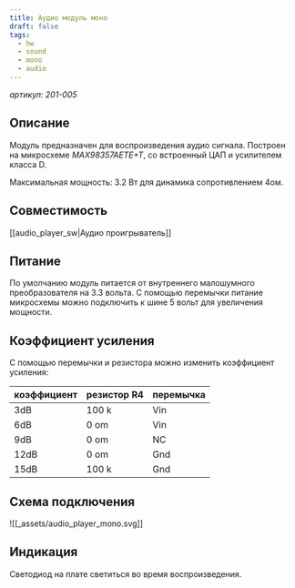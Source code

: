 ```yaml
---
title: Аудио модуль моно
draft: false
tags:
  - hw
  - sound
  - mono
  - audio
---
```

*артикул: 201-005*

## Описание
Модуль предназначен для воспроизведения аудио сигнала. Построен на микросхеме *MAX98357AETE+T*, со встроенный ЦАП и усилителем класса D. 

Максимальная мощность: 3.2 Вт для динамика сопротивлением 4ом.

## Совместимость
[[audio_player_sw|Аудио проигрыватель]]


## Питание
По умолчанию модуль питается от внутреннего малошумного преобразователя на 3.3 вольта. С помощью перемычки питание микросхемы можно подключить к шине 5 вольт для увеличения мощности.


## Коэффициент усиления
С помощью перемычки и резистора можно изменить коэффициент усиления:

| коэффициент | резистор R4 | перемычка |
| ----------- | ----------- | --------- |
| 3dB         | 100 k       | Vin       |
| 6dB         | 0 om        | Vin       |
| 9dB         | 0 om        | NC        |
| 12dB        | 0 om        | Gnd       |
| 15dB        | 100 k       | Gnd       |

## Схема подключения
![[_assets/audio_player_mono.svg]]

## Индикация
Светодиод на плате светиться во время воспроизведения.